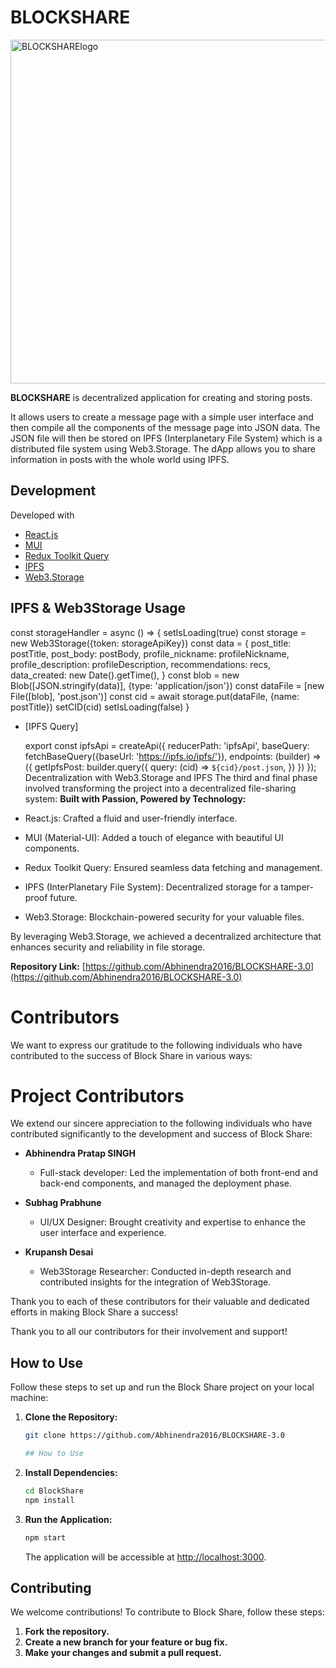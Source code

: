 # BLOCKSHARE

<img src='https://story.madfish.solutions/wp-content/uploads/2022/08/Decenrtalized-filesharing-structure-1024x576.png' width='550px' alt='BLOCKSHARElogo' >

**BLOCKSHARE** is decentralized application for creating and storing posts.

It allows users to create a message page with a simple user interface and then compile all the components of the message page into JSON data. The JSON file will then be stored on IPFS (Interplanetary File System) which is a distributed file system using Web3.Storage.
The dApp allows you to share information in posts with the whole world using IPFS.

## Development
Developed with 
- [React.js](https://reactjs.org/)
- [MUI](https://mui.com/)
- [Redux Toolkit Query](https://redux-toolkit.js.org/rtk-query/overview)
- [IPFS](https://docs.ipfs.tech/)
- [Web3.Storage](https://web3.storage/)


## IPFS & Web3Storage Usage

  const storageHandler = async () => {
        setIsLoading(true)
        const storage = new Web3Storage({token: storageApiKey})
        const data = {
            post_title: postTitle,
            post_body: postBody,
            profile_nickname: profileNickname,
            profile_description: profileDescription,
            recommendations: recs,
            data_created: new Date().getTime(),
        }
        const blob = new Blob([JSON.stringify(data)], {type: 'application/json'})
        const dataFile = [new File([blob], 'post.json')]
        const cid = await storage.put(dataFile, {name: postTitle})
        setCID(cid)
        setIsLoading(false)
    }

 
- [IPFS Query]

  export const ipfsApi = createApi({
    reducerPath: 'ipfsApi',
    baseQuery: fetchBaseQuery({baseUrl: 'https://ipfs.io/ipfs/'}),
    endpoints: (builder) => ({
        getIpfsPost: builder.query({
            query: (cid) => `${cid}/post.json`,
        })
    })
  });
Decentralization with Web3.Storage and IPFS
The third and final phase involved transforming the project into a decentralized file-sharing system:
**Built with Passion, Powered by Technology:**
- React.js: Crafted a fluid and user-friendly interface.
- MUI (Material-UI): Added a touch of elegance with beautiful UI components.
- Redux Toolkit Query: Ensured seamless data fetching and management.
- IPFS (InterPlanetary File System): Decentralized storage for a tamper-proof future.
- Web3.Storage: Blockchain-powered security for your valuable files.

By leveraging Web3.Storage, we achieved a decentralized architecture that enhances security and reliability in file storage.

**Repository Link:** [https://github.com/Abhinendra2016/BLOCKSHARE-3.0](https://github.com/Abhinendra2016/BLOCKSHARE-3.0)

# Contributors

We want to express our gratitude to the following individuals who have contributed to the success of Block Share in various ways:

# Project Contributors

We extend our sincere appreciation to the following individuals who have contributed significantly to the development and success of Block Share:

- **Abhinendra Pratap SINGH**
  - Full-stack developer: Led the implementation of both front-end and back-end components, and managed the deployment phase.

- **Subhag Prabhune**
  - UI/UX Designer: Brought creativity and expertise to enhance the user interface and experience.

- **Krupansh Desai**
  - Web3Storage Researcher: Conducted in-depth research and contributed insights for the integration of Web3Storage.

Thank you to each of these contributors for their valuable and dedicated efforts in making Block Share a success!
 

Thank you to all our contributors for their involvement and support!

## How to Use
Follow these steps to set up and run the Block Share project on your local machine:

1. **Clone the Repository:**
   ```bash
   git clone https://github.com/Abhinendra2016/BLOCKSHARE-3.0

   ## How to Use

2. **Install Dependencies:**
    ```bash
    cd BlockShare
    npm install
    ```

3. **Run the Application:**
    ```bash
    npm start
    ```

    The application will be accessible at [http://localhost:3000](http://localhost:3000).

## Contributing

We welcome contributions! To contribute to Block Share, follow these steps:

1. **Fork the repository.**
2. **Create a new branch for your feature or bug fix.**
3. **Make your changes and submit a pull request.**




